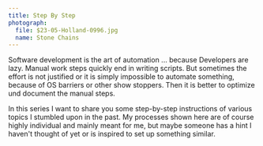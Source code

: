```yaml
---
title: Step By Step
photograph:
  file: $23-05-Holland-0996.jpg
  name: Stone Chains
---
```


Software development is the art of automation ... because Developers are lazy. Manual work steps quickly end in writing scripts. But sometimes the effort is not justified or it is simply impossible to automate something, because of OS barriers or other show stoppers. Then it is better to optimize und document the manual steps.

In this series I want to share you some step-by-step instructions of various topics I stumbled upon in the past. My processes shown here are of course highly individual and mainly meant for me, but maybe someone has a hint I haven't thought of yet or is inspired to set up something similar.
